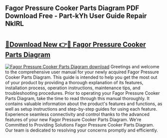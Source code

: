 ## Fagor Pressure Cooker Parts Diagram PDF Download Free - Part-kYh User Guide Repair NklRL

# <h2><a href="http://dfoky4.blite.top/?on=Fagor+Pressure+Cooker+Parts+Diagram">🔗Download New 👉🔴 Fagor Pressure Cooker Parts Diagram</a></h2>

[![Fagor Pressure Cooker Parts Diagram download](https://i.imgur.com/lujVjoI.png)](http://dfoky4.blite.top/?on=Fagor+Pressure+Cooker+Parts+Diagram)
Greetings and welcome to the comprehensive user manual for your newly acquired Fagor Pressure Cooker Parts Diagram. This guide is intended to help you get the most out of your product by providing a thorough explanation of its features, installation process, operation instructions, maintenance tips, and troubleshooting procedures. Prior to operating your Fagor Pressure Cooker Parts Diagram, take the time to read through this manual thoroughly. It contains valuable information about the product's features and functions, as well as setup instructions and step-by-step guides for using each feature. Experience seamless connectivity and control thanks to the advanced features of your new Fagor Pressure Cooker Parts Diagram. We're Committed to Providing Solutions Fagor Pressure Cooker Parts Diagram. Our team is dedicated to resolving your concerns promptly and efficiently.
